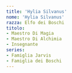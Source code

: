 ```yaml
---
title: 'Hylia Silvanus'
nome: 'Hylia Silvanus'
razza: Elfo dei Boschi
titolo:
- Maestro Di Magia
- Maestro Di Alchimia
- Insegnante
series:
- Famiglia Jarvis
- Famiglia dei Boschi
---
```

